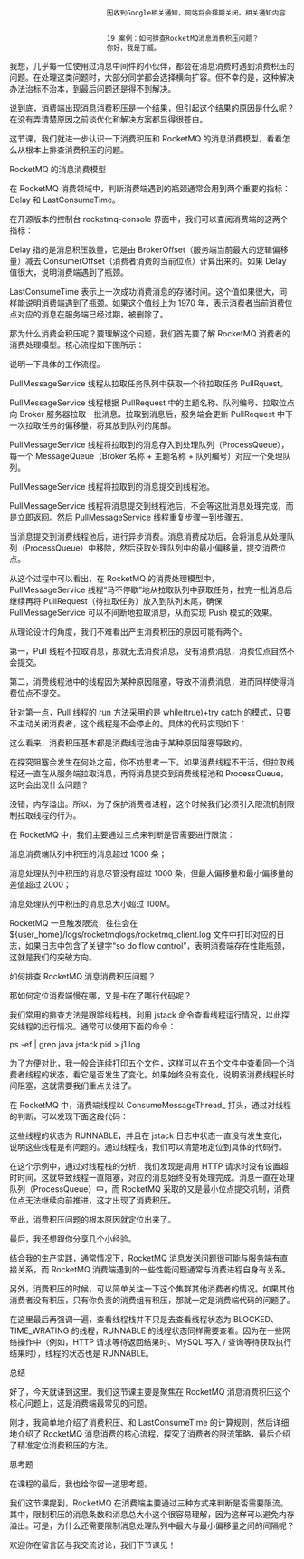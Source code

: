 
                            
                            因收到Google相关通知，网站将会择期关闭。相关通知内容
                            
                            
                            19 案例：如何排查RocketMQ消息消费积压问题？
                            你好，我是丁威。

我想，几乎每一位使用过消息中间件的小伙伴，都会在消息消费时遇到消费积压的问题。在处理这类问题时，大部分同学都会选择横向扩容。但不幸的是，这种解决办法治标不治本，到最后问题还是得不到解决。

说到底，消费端出现消息消费积压是一个结果，但引起这个结果的原因是什么呢？在没有弄清楚原因之前谈优化和解决方案都显得很苍白。

这节课，我们就进一步认识一下消费积压和 RocketMQ 的消息消费模型，看看怎么从根本上排查消费积压的问题。

RocketMQ 的消息消费模型

在 RocketMQ 消费领域中，判断消费端遇到的瓶颈通常会用到两个重要的指标：Delay 和 LastConsumeTime。

在开源版本的控制台 rocketmq-console 界面中，我们可以查阅消费端的这两个指标：




Delay 指的是消息积压数量，它是由 BrokerOffset（服务端当前最大的逻辑偏移量）减去 ConsumerOffset（消费者消费的当前位点）计算出来的。如果 Delay 值很大，说明消费端遇到了瓶颈。

LastConsumeTime 表示上一次成功消费消息的存储时间。这个值如果很大，同样能说明消费端遇到了瓶颈。如果这个值线上为 1970 年，表示消费者当前消费位点对应的消息在服务端已经过期，被删除了。


那为什么消费会积压呢？要理解这个问题，我们首先要了解 RocketMQ 消费者的消费处理模型。核心流程如下图所示：



说明一下具体的工作流程。


PullMessageService 线程从拉取任务队列中获取一个待拉取任务 PullRquest。

PullMessageService 线程根据 PullRequest 中的主题名称、队列编号、拉取位点向 Broker 服务器拉取一批消息。拉取到消息后，服务端会更新 PullRequest 中下一次拉取任务的偏移量，将其放到队列的尾部。

PullMessageService 线程将拉取到的消息存入到处理队列（ProcessQueue），每一个 MessageQueue（Broker 名称 + 主题名称 + 队列编号）对应一个处理队列。

PullMessageService 线程将拉取到的消息提交到线程池。

PullMessageService 线程将消息提交到线程池后，不会等这批消息处理完成，而是立即返回。然后 PullMessageService 线程重复步骤一到步骤五。

当消息提交到消费线程池后，进行异步消费。消息消费成功后，会将消息从处理队列（ProcessQueue）中移除，然后获取处理队列中的最小偏移量，提交消费位点。


从这个过程中可以看出，在 RocketMQ 的消费处理模型中，PullMessageService 线程“马不停歇”地从拉取队列中获取任务，拉完一批消息后继续再将 PullRequest（待拉取任务）放入到队列末尾，确保 PullMessageService 可以不间断地拉取消息，从而实现 Push 模式的效果。

从理论设计的角度，我们不难看出产生消费积压的原因可能有两个。


第一，Pull 线程不拉取消息，那就无法消费消息，没有消费消息，消费位点自然不会提交。

第二，消费线程池中的线程因为某种原因阻塞，导致不消费消息，进而同样使得消费位点不提交。


针对第一点，Pull 线程的 run 方法采用的是 while(true)+try catch 的模式，只要不主动关闭消费者，这个线程是不会停止的。具体的代码实现如下：



这么看来，消费积压基本都是消费线程池由于某种原因阻塞导致的。

在探究阻塞会发生在何处之前，你不妨思考一下，如果消费线程不干活，但拉取线程还一直在从服务端拉取消息，再将消息提交到消费线程池和 ProcessQueue，这时会出现什么问题？

没错，内存溢出。所以，为了保护消费者进程，这个时候我们必须引入限流机制限制拉取线程的行为。

在 RocketMQ 中，我们主要通过三点来判断是否需要进行限流：


消息消费端队列中积压的消息超过 1000 条；

消息处理队列中积压的消息尽管没有超过 1000 条，但最大偏移量和最小偏移量的差值超过 2000；

消息处理队列中积压的消息总大小超过 100M。


RocketMQ 一旦触发限流，往往会在 ${user_home}/logs/rocketmqlogs/rocketmq_client.log 文件中打印对应的日志，如果日志中包含了关键字“so do flow control”，表明消费端存在性能瓶颈，这就是我们的突破方向。

如何排查 RocketMQ 消息消费积压问题？

那如何定位消费端慢在哪，又是卡在了哪行代码呢？

我们常用的排查方法是跟踪线程栈，利用 jstack 命令查看线程运行情况，以此探究线程的运行情况。通常可以使用下面的命令：

ps -ef | grep java
jstack pid > j1.log


为了方便对比，我一般会连续打印五个文件，这样可以在五个文件中查看同一个消费者线程的状态，看它是否发生了变化。如果始终没有变化，说明该消费线程长时间阻塞，这就需要我们重点关注了。

在 RocketMQ 中，消费端线程以 ConsumeMessageThread_ 打头，通过对线程的判断，可以发现下面这段代码：



这些线程的状态为 RUNNABLE，并且在 jstack 日志中状态一直没有发生变化，说明这些线程是有问题的。通过线程栈，我们可以清楚地定位到具体的代码行。

在这个示例中，通过对线程栈的分析，我们发现是调用 HTTP 请求时没有设置超时时间，这就导致线程一直阻塞，对应的消息始终没有处理完成。消息一直在处理队列（ProcessQueue）中，而 RocketMQ 采取的又是最小位点提交机制，消费位点无法继续向前推进，这才出现了消费积压。

至此，消费积压问题的根本原因就定位出来了。

最后，我还想跟你分享几个小经验。

结合我的生产实践，通常情况下，RocketMQ 消息发送问题很可能与服务端有直接关系，而 RocketMQ 消费端遇到的一些性能问题通常与消费进程自身有关系。

另外，消费积压的时候，可以简单关注一下这个集群其他消费者的情况。如果其他消费者没有积压，只有你负责的消费组有积压，那就一定是消费端代码的问题了。

在这里最后再强调一遍，查看线程栈并不只是去查看线程状态为 BLOCKED、TIME_WRATING 的线程，RUNNABLE 的线程状态同样需要查看。因为在一些网络操作中（例如，HTTP 请求等待返回结果时、MySQL 写入 / 查询等待获取执行结果时），线程的状态也是 RUNNABLE。

总结

好了，今天就讲到这里。我们这节课主要是聚焦在 RocketMQ 消息消费积压这个核心问题上，这是消费端最常见的问题。

刚才，我简单地介绍了消费积压、和 LastConsumeTime 的计算规则，然后详细地介绍了 RocketMQ 消息消费的核心流程，探究了消费者的限流策略，最后介绍了精准定位消费积压的方法。

思考题

在课程的最后，我也给你留一道思考题。

我们这节课提到，RocketMQ 在消费端主要通过三种方式来判断是否需要限流。其中，限制积压的消息条数和消息总大小这个很容易理解，因为这样可以避免内存溢出。可是，为什么还需要限制消息处理队列中最大与最小偏移量之间的间隔呢？

欢迎你在留言区与我交流讨论，我们下节课见！

                        
                        
                            